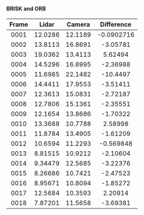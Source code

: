 #### BRISK and ORB

| Frame     |  Lidar     |    Camera   |    Difference    |
| :-------: | :--------: | :---------: | :-----------: |
|0001    | 12.0286    | 12.1189    | -0.0902716    | 
|0002    | 13.8113    | 16.8691    | -3.05781    | 
|0003    | 19.0362    | 13.4113    | 5.62494    | 
|0004    | 14.5296    | 16.8995    | -2.36988    | 
|0005    | 11.6985    | 22.1482    | -10.4497    | 
|0006    | 14.4411    | 17.9553    | -3.51411    | 
|0007    | 12.3613    | 15.0831    | -2.72187    | 
|0008    | 12.7806    | 15.1361    | -2.35551    | 
|0009    | 12.1654    | 13.8686    | -1.70322    | 
|0010    | 13.3688    | 10.7788    | 2.58998    | 
|0011    | 11.8784    | 13.4905    | -1.61209    | 
|0012    | 10.6594    | 11.2293    | -0.569848    | 
|0013    | 8.81515    | 10.9212    | -2.10604    | 
|0014    | 9.34479    | 12.5685    | -3.22376    | 
|0015    | 8.26686    | 10.7421    | -2.47523    | 
|0016    | 8.95671    | 10.8094    | -1.85272    | 
|0017    | 12.5684    | 10.3593    | 2.20914    | 
|0018    | 7.87201    | 11.5658    | -3.69381    | 
